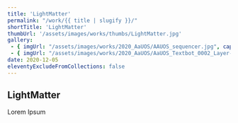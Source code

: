 ```yaml
---
title: 'LightMatter'
permalink: "/work/{{ title | slugify }}/"
shortTitle: 'LightMatter'
thumbUrl: '/assets/images/works/thumbs/LightMatter.jpg'
gallery:
 - { imgUrl: "/assets/images/works/2020_AaUOS/AAUOS_sequencer.jpg", caption: "" }
 - { imgUrl: "/assets/images/works/2020_AaUOS/AaUOS_Textbot_0002_Layer-20.jpg", caption: "" }
date: 2020-12-05
eleventyExcludeFromCollections: false
---
```



<div class="Grid Grid--gutters Grid--full large-Grid--fit">
  <div class="Grid-cell">
    <div class='headerGroup'>
      <h2>LightMatter</h2>
      <p>Lorem Ipsum</p>
    </div>
  </div>
</div>